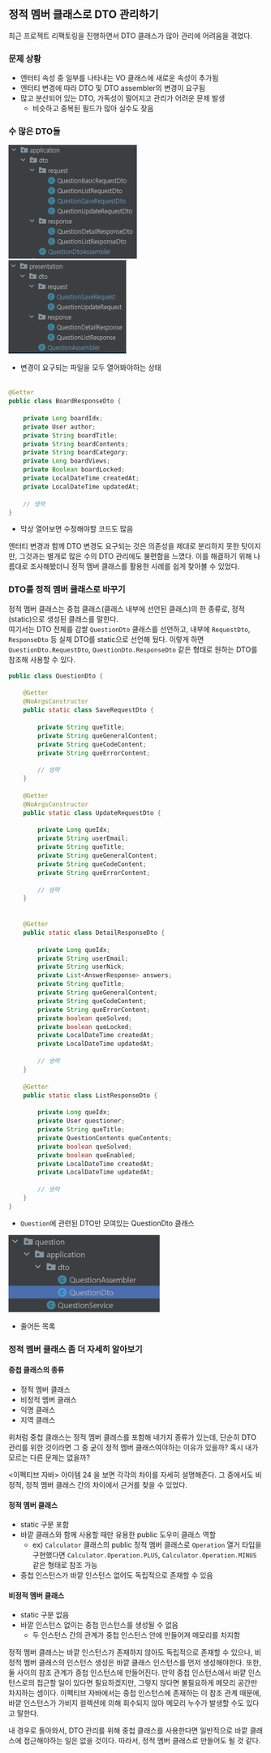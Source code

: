 ## 정적 멤버 클래스로 DTO 관리하기

최근 프로젝트 리팩토링을 진행하면서 DTO 클래스가 많아 관리에 어려움을 겪었다.

### 문제 상황

- 엔터티 속성 중 일부를 나타내는 VO 클래스에 새로운 속성이 추가됨
- 엔터티 변경에 따라 DTO 및 DTO assembler의 변경이 요구됨
- 많고 분산되어 있는 DTO, 가독성이 떨어지고 관리가 어려운 문제 발생
    - 비슷하고 중복된 필드가 많아 실수도 잦음

### 수 많은 DTO들
  
![img](img/중첩%20클래스로%20DTO%20관리하기_img1.png)  
![img](img/중첩%20클래스로%20DTO%20관리하기_img2.png)  
- 변경이 요구되는 파일을 모두 열어봐야하는 상태

```java

@Getter
public class BoardResponseDto {

    private Long boardIdx;
    private User author;
    private String boardTitle;
    private String boardContents;
    private String boardCategory;
    private Long boardViews;
    private Boolean boardLocked;
    private LocalDateTime createdAt;
    private LocalDateTime updatedAt;

    // 생략
}
```

- 막상 열어보면 수정해야할 코드도 많음  
  
엔터티 변경과 함께 DTO 변경도 요구되는 것은 의존성을 제대로 분리하지 못한 탓이지만, 그것과는 별개로 많은 수의 DTO 관리에도 불편함을 느꼈다. 
이를 해결하기 위해 나름대로 조사해봤더니 정적 멤버 클래스를 활용한 사례를 쉽게 찾아볼 수 있었다.  
  
### DTO를 정적 멤버 클래스로 바꾸기
  
정적 멤버 클래스는 중첩 클래스(클래스 내부에 선언된 클래스)의 한 종류로, 정적(static)으로 생성된 클래스를 말한다.  
여기서는 DTO 전체를 감쌀 `QuestionDto` 클래스를 선언하고, 내부에 `RequestDto`, `ResponseDto` 등 실제 DTO를 static으로 선언해 뒀다. 
이렇게 하면 `QuestionDto.RequestDto`, `QuestionDto.ResponseDto` 같은 형태로 원하는 DTO를 참조해 사용할 수 있다.  
  
```java
public class QuestionDto {

    @Getter
    @NoArgsConstructor
    public static class SaveRequestDto {

        private String queTitle;
        private String queGeneralContent;
        private String queCodeContent;
        private String queErrorContent;

        // 생략
    }

    @Getter
    @NoArgsConstructor
    public static class UpdateRequestDto {
        
        private Long queIdx;
        private String userEmail;
        private String queTitle;
        private String queGeneralContent;
        private String queCodeContent;
        private String queErrorContent;
        
        // 생략
    }


    @Getter
    public static class DetailResponseDto {

        private Long queIdx;
        private String userEmail;
        private String userNick;
        private List<AnswerResponse> answers;
        private String queTitle;
        private String queGeneralContent;
        private String queCodeContent;
        private String queErrorContent;
        private boolean queSolved;
        private boolean queLocked;
        private LocalDateTime createdAt;
        private LocalDateTime updatedAt;
        
        // 생략
    }

    @Getter
    public static class ListResponseDto {

        private Long queIdx;
        private User questioner;
        private String queTitle;
        private QuestionContents queContents;
        private boolean queSolved;
        private boolean queEnabled;
        private LocalDateTime createdAt;
        private LocalDateTime updatedAt;

        // 생략
    }
}
```
- `Question`에 관련된 DTO만 모여있는 QuestionDto 클래스

![img.png](img/중첩%20클래스로%20DTO%20관리하기_img3.png)
- 줄어든 목록
  
### 정적 멤버 클래스 좀 더 자세히 알아보기

#### 중첩 클래스의 종류

- 정적 멤버 클래스
- 비정적 멤버 클래스
- 익명 클래스
- 지역 클래스

위처럼 중첩 클래스는 정적 멤버 클래스를 포함해 네가지 종류가 있는데, 단순히 DTO 관리를 위한 것이라면 그 중 굳이 정적 멤버 클래스여야하는 이유가 있을까? 혹시 내가 모르는 다른 문제는 없을까?
  
<이펙티브 자바> 아이템 24 을 보면 각각의 차이를 자세히 설명해준다. 그 중에서도 비정적, 정적 멤버 클래스 간의 차이에서 근거를 찾을 수 있었다.  

#### 정적 멤버 클래스

- static 구문 포함
- 바깥 클래스와 함께 사용할 때만 유용한 public 도우미 클래스 역할
  - ex) `Calculator` 클래스의 public 정적 멤버 클래스로 `Operation` 열거 타입을 구현했다면 `Calculator.Operation.PLUS`, `Calculator.Operation.MINUS` 같은 형태로 참조 가능
- 중첩 인스턴스가 바깥 인스턴스 없어도 독립적으로 존재할 수 있음

#### 비정적 멤버 클래스
  
- static 구문 없음
- 바깥 인스턴스 없이는 중첩 인스턴스를 생성될 수 없음
  - 두 인스턴스 간의 관계가 중첩 인스턴스 안에 만들어져 메모리를 차지함
  

정적 멤버 클래스는 바깥 인스턴스가 존재하지 않아도 독립적으로 존재할 수 있으나, 비정적 멤버 클래스의 인스턴스 생성은 바깥 클래스 인스턴스를 먼저 생성해야한다. 
또한, 둘 사이의 참조 관계가 중첩 인스턴스에 만들어진다. 만약 중첩 인스턴스에서 바깥 인스턴스로의 접근할 일이 있다면 필요하겠지만, 그렇지 않다면 불필요하게 메모리 공간만 차지하는 셈이다. 
이펙티브 자바에서는 중첩 인스턴스에 존재하는 이 참조 관계 때문에, 바깥 인스턴스가 가비지 컬렉션에 의해 회수되지 않아 메모리 누수가 발생할 수도 있다고 말한다.  
  
내 경우로 돌아와서, DTO 관리를 위해 중첩 클래스를 사용한다면 일반적으로 바깥 클래스에 접근해야하는 일은 없을 것이다. 따라서, 정적 멤버 클래스로 만들어도 될 것 같다.

